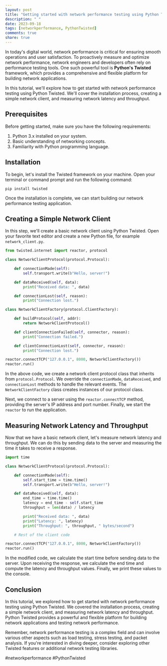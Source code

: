 ```yaml
---
layout: post
title: "Getting started with network performance testing using Python Twisted"
description: " "
date: 2023-09-18
tags: [networkperformance, PythonTwisted]
comments: true
share: true
---
```


In today's digital world, network performance is critical for ensuring smooth operations and user satisfaction. To proactively measure and optimize network performance, network engineers and developers often rely on performance testing tools. One such powerful tool is **Python's Twisted** framework, which provides a comprehensive and flexible platform for building network applications.

In this tutorial, we'll explore how to get started with network performance testing using Python Twisted. We'll cover the installation process, creating a simple network client, and measuring network latency and throughput.

## Prerequisites

Before getting started, make sure you have the following requirements:

1. Python 3.x installed on your system.
2. Basic understanding of networking concepts.
3. Familiarity with Python programming language.

## Installation

To begin, let's install the Twisted framework on your machine. Open your terminal or command prompt and run the following command:

```shell
pip install twisted
```

Once the installation is complete, we can start building our network performance testing application.

## Creating a Simple Network Client

In this step, we'll create a basic network client using Python Twisted. Open your favorite text editor and create a new Python file, for example `network_client.py`.

```python
from twisted.internet import reactor, protocol

class NetworkClientProtocol(protocol.Protocol):

    def connectionMade(self):
        self.transport.write(b"Hello, server!")

    def dataReceived(self, data):
        print("Received data: ", data)

    def connectionLost(self, reason):
        print("Connection lost.")

class NetworkClientFactory(protocol.ClientFactory):

    def buildProtocol(self, addr):
        return NetworkClientProtocol()

    def clientConnectionFailed(self, connector, reason):
        print("Connection failed.")

    def clientConnectionLost(self, connector, reason):
        print("Connection lost.")

reactor.connectTCP("127.0.0.1", 8000, NetworkClientFactory())
reactor.run()
```

In the above code, we create a network client protocol class that inherits from `protocol.Protocol`. We override the `connectionMade`, `dataReceived`, and `connectionLost` methods to handle the relevant events. The `NetworkClientFactory` class creates instances of our protocol class.

Next, we connect to a server using the `reactor.connectTCP` method, providing the server's IP address and port number. Finally, we start the `reactor` to run the application.

## Measuring Network Latency and Throughput

Now that we have a basic network client, let's measure network latency and throughput. We can do this by sending data to the server and measuring the time it takes to receive a response.

```python
import time

class NetworkClientProtocol(protocol.Protocol):

    def connectionMade(self):
        self.start_time = time.time()
        self.transport.write(b"Hello, server!")

    def dataReceived(self, data):
        end_time = time.time()
        latency = end_time - self.start_time
        throughput = len(data) / latency

        print("Received data: ", data)
        print("Latency: ", latency)
        print("Throughput: ", throughput, " bytes/second")

    # Rest of the client code

reactor.connectTCP("127.0.0.1", 8000, NetworkClientFactory())
reactor.run()
```

In the modified code, we calculate the start time before sending data to the server. Upon receiving the response, we calculate the end time and compute the latency and throughput values. Finally, we print these values to the console.

## Conclusion

In this tutorial, we explored how to get started with network performance testing using Python Twisted. We covered the installation process, creating a simple network client, and measuring network latency and throughput. Python Twisted provides a powerful and flexible platform for building network applications and testing network performance.

Remember, network performance testing is a complex field and can involve various other aspects such as load testing, stress testing, and packet analysis. If you're interested in diving deeper, consider exploring other Twisted features or additional network testing libraries.

#networkperformance #PythonTwisted
